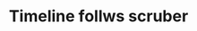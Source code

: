 ---
title: 'Timeline follws scruber'
redirect_to:
  - 'https://discuss.pencil2d.org/t/timeline-follws-scruber/827'
---